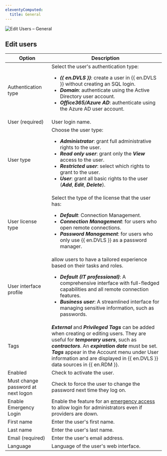 ```yaml
---
eleventyComputed:
  title: General
---
```

![Edit Users – General](https://cdnweb.devolutions.net/docs/DVLS6014_2023_3.png)

## Edit users
| Option                             | Description                                                           |
|------------------------------------|-----------------------------------------------------------------------|
| Authentication type                | Select the user's authentication type:<br><ul><li>***{{ en.DVLS }}***: create a user in {{ en.DVLS }} without creating an SQL login.</li><li>***Domain***: authenticate using the Active Directory user account.</li><li>***Office365/Azure AD***: authenticate using the Azure AD user account.</li></ul> |
| User (required)                    | User login name.                                                      |
| User type                          | Choose the user type:<br><ul><li>***Administrator***: grant full administrative rights to the user.</li><li>***Read only user***: grant only the ***View*** access to the user.</li><li>***Restricted user***: select which rights to grant to the user.</li><li>***User***: grant all basic rights to the user (***Add***, ***Edit***, ***Delete***).</li></ul> |
| User license type                  | Select the type of the license that the user has:<br><ul><li>***Default***: Connection Management.</li><li>***Connection Management***: for users who open remote connections.</li><li>***Password Management***: for users who only use {{ en.DVLS }} as a password manager.</li></ul> |
| User interface profile                | allow users to have a tailored experience based on their tasks and roles.<br><ul><li>***Default (IT professional)***: A comprehensive interface with full-fledged capabilities and all remote connection features.</li><li>***Business user***: A streamlined interface for managing sensitive information, such as passwords. |
| Tags                | ***External*** and ***Privileged Tags*** can be added when creating or editing users. They are useful for ***temporary users***, such as ***contractors***. An ***expiration date*** must be set.  ***Tags*** appear in the Account menu under User information and are displayed in {{ en.DVLS }} data sources in {{ en.RDM }}. |
| Enabled                            | Check to activate the user.                                           |
| Must change password at next logon | Check to force the user to change the password next time they log on. |
| Enable Emergency Login | Enable the feature for an [emergency access](/server/kb/how-to-articles/enable-emergency-login-code-authentication/) to allow login for administrators even if providers are down. |
| First name                         | Enter the user's first name.                                          |
| Last name                          | Enter the user's last name.                                           |
| Email (required)                   | Enter the user's email address.                                       |
| Language                           | Language of the user's web interface.                                 |
